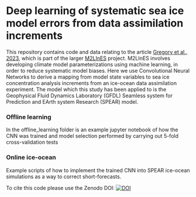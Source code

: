 # Deep learning of systematic sea ice model errors from data assimilation increments

This repository contains code and data relating to the article [Gregory et al., 2023](https://doi.org/10.48550/arXiv.2304.03832), which is part of the larger [M2LInES](https://m2lines.github.io) project. M2LInES involves developing climate model parameterizations using machine learning, in order to reduce systematic model biases. Here we use Convolutional Neural Networks to derive a mapping from model state variables to sea ice concentration analysis increments from an ice-ocean data assimilation experiment. The model which this study has been applied to is the Geophysical Fluid Dynamics Laboratory (GFDL) Seamless system for Prediction and EArth system Research (SPEAR) model.

### Offline learning

In the offline_learning folder is an example jupyter notebook of how the CNN was trained and model selection performed by carrying out 5-fold cross-validation tests

### Online ice-ocean

Example scripts of how to implement the trained CNN into SPEAR ice-ocean simulations as a way to correct short-forecasts.


To cite this code please use the Zenodo DOI: [![DOI](https://zenodo.org/badge/604827831.svg)](https://zenodo.org/badge/latestdoi/604827831)
